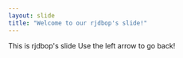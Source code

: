 ```yaml
---
layout: slide
title: "Welcome to our rjdbop's slide!"
---
```

This is rjdbop's slide
Use the left arrow to go back!
